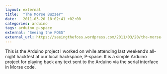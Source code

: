 ```yaml
---
layout: external
title:  "The Morse Buzzer"
date:   2011-03-20 18:02:41 +02:00
categories: arduino
tags: arduino p-space
external: "Seeing the FOSS"
external_url: https://seeingthefoss.wordpress.com/2011/03/20/the-morse-buzzer/
---
```

This is the Arduino project I worked on while attending last weekend’s all-night hackfest at our local hackspace, P-space.
It is a simple Arduino project for playing back any text sent to the Arduino via the serial interface in Morse code.
